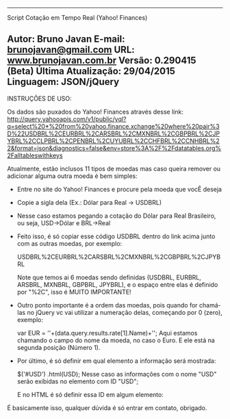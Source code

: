 -----------------------------------------------
Script Cotação em Tempo Real (Yahoo! Finances)

Autor: Bruno Javan
E-mail: brunojavan@gmail.com
URL: www.brunojavan.com.br
Versão: 0.290415 (Beta)
Última Atualização: 29/04/2015
Linguagem: JSON/jQuery
-----------------------------------------------


INSTRUÇÕES DE USO:

Os dados são puxados do Yahoo! Finances através desse link:
http://query.yahooapis.com/v1/public/yql?q=select%20*%20from%20yahoo.finance.xchange%20where%20pair%3D%22USDBRL%2CEURBRL%2CARSBRL%2CMXNBRL%2CGBPBRL%2CJPYBRL%2CCLPBRL%2CPENBRL%2CUYUBRL%2CCHFBRL%2CCNHBRL%22&format=json&diagnostics=false&env=store%3A%2F%2Fdatatables.org%2Falltableswithkeys


Atualmente, estão inclusos 11 tipos de moedas mas caso queira remover ou adicionar alguma outra moeda é bem simples:


- Entre no site do Yahoo! Finances e procure pela moeda que vocÊ deseja


- Copie a sigla dela (Ex.: Dólar para Real -> USDBRL)


- Nesse caso estamos pegando a cotação do Dólar para Real Brasileiro, ou seja, USD->Dólar e BRL->Real


- Feito isso, é só copiar esse código USDBRL dentro do link acima junto com as outras moedas, por exemplo:
  
  USDBRL%2CEURBRL%2CARSBRL%2CMXNBRL%2CGBPBRL%2CJPYBRL
  
  Note que temos ai 6 moedas sendo definidas (USDBRL, EURBRL, ARSBRL, MXNBRL, GBPBRL, JPYBRL), e o espaço entre elas é definido por "%2C", isso é MUITO IMPORTANTE!


- Outro ponto importante é a ordem das moedas, pois quando for chamá-las no jQuery vc vai utilizar a numeração delas, começando por 0 (zero), exemplo:

  var EUR = ''+(data.query.results.rate[1].Name)+'';
  Aqui estamos chamando o campo do nome da moeda, no caso o Euro. E ele está na segunda posição (Número 1).

- Por último, é só definir em qual elemento a informação será mostrada:

  $('#USD') .html(USD);  Nesse caso as informações com o nome "USD" serão exibidas no elemento com ID "USD";

  E no HTML é só definir essa ID em algum elemento: <div id="USD"></div>



É basicamente isso, qualquer dúvida é só entrar em contato, obrigado.
